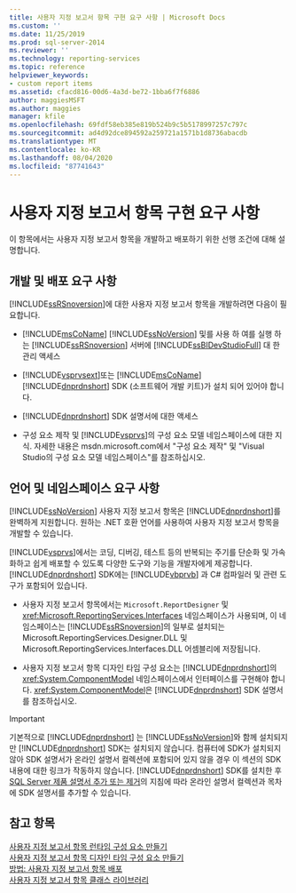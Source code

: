 ```yaml
---
title: 사용자 지정 보고서 항목 구현 요구 사항 | Microsoft Docs
ms.custom: ''
ms.date: 11/25/2019
ms.prod: sql-server-2014
ms.reviewer: ''
ms.technology: reporting-services
ms.topic: reference
helpviewer_keywords:
- custom report items
ms.assetid: cfacd816-00d6-4a3d-be72-1bba6f7f6886
author: maggiesMSFT
ms.author: maggies
manager: kfile
ms.openlocfilehash: 69fdf58eb385e819b524b9c5b5178997257c797c
ms.sourcegitcommit: ad4d92dce894592a259721a1571b1d8736abacdb
ms.translationtype: MT
ms.contentlocale: ko-KR
ms.lasthandoff: 08/04/2020
ms.locfileid: "87741643"
---
```

# <a name="custom-report-item-implementation-requirements"></a>사용자 지정 보고서 항목 구현 요구 사항
  이 항목에서는 사용자 지정 보고서 항목을 개발하고 배포하기 위한 선행 조건에 대해 설명합니다.  
  
## <a name="development-and-deployment-requirements"></a>개발 및 배포 요구 사항  
 [!INCLUDE[ssRSnoversion](../../includes/ssrsnoversion-md.md)]에 대한 사용자 지정 보고서 항목을 개발하려면 다음이 필요합니다.  
  
-   [!INCLUDE[msCoName](../../includes/msconame-md.md)] [!INCLUDE[ssNoVersion](../../includes/ssnoversion-md.md)] 및를 사용 하 여를 실행 하는 [!INCLUDE[ssRSnoversion](../../includes/ssrsnoversion-md.md)] 서버에 [!INCLUDE[ssBIDevStudioFull](../../includes/ssbidevstudiofull-md.md)] 대 한 관리 액세스  
  
-   [!INCLUDE[vsprvsext](../../includes/vsprvsext-md.md)]또는 [!INCLUDE[msCoName](../../includes/msconame-md.md)] [!INCLUDE[dnprdnshort](../../includes/dnprdnshort-md.md)] SDK (소프트웨어 개발 키트)가 설치 되어 있어야 합니다.  
  
-   [!INCLUDE[dnprdnshort](../../includes/dnprdnshort-md.md)] SDK 설명서에 대한 액세스  
  
-   구성 요소 제작 및 [!INCLUDE[vsprvs](../../includes/vsprvs-md.md)]의 구성 요소 모델 네임스페이스에 대한 지식. 자세한 내용은 msdn.microsoft.com에서 "구성 요소 제작" 및 "Visual Studio의 구성 요소 모델 네임스페이스"를 참조하십시오.  
  
## <a name="language-and-namespace-requirements"></a>언어 및 네임스페이스 요구 사항  
 [!INCLUDE[ssNoVersion](../../includes/ssnoversion-md.md)] 사용자 지정 보고서 항목은 [!INCLUDE[dnprdnshort](../../includes/dnprdnshort-md.md)]를 완벽하게 지원합니다. 원하는 .NET 호환 언어를 사용하여 사용자 지정 보고서 항목을 개발할 수 있습니다.  
  
 [!INCLUDE[vsprvs](../../includes/vsprvs-md.md)]에서는 코딩, 디버깅, 테스트 등의 반복되는 주기를 단순화 및 가속화하고 쉽게 배포할 수 있도록 다양한 도구와 기능을 개발자에게 제공합니다. [!INCLUDE[dnprdnshort](../../includes/dnprdnshort-md.md)] SDK에는 [!INCLUDE[vbprvb](../../includes/vbprvb-md.md)] 과 C# 컴파일러 및 관련 도구가 포함되어 있습니다.  
  
-   사용자 지정 보고서 항목에서는 `Microsoft.ReportDesigner` 및 <xref:Microsoft.ReportingServices.Interfaces> 네임스페이스가 사용되며, 이 네임스페이스는 [!INCLUDE[ssRSnoversion](../../includes/ssrsnoversion-md.md)]의 일부로 설치되는 Microsoft.ReportingServices.Designer.DLL 및 Microsoft.ReportingServices.Interfaces.DLL 어셈블리에 저장됩니다.  
  
-   사용자 지정 보고서 항목 디자인 타임 구성 요소는 [!INCLUDE[dnprdnshort](../../includes/dnprdnshort-md.md)]의 <xref:System.ComponentModel> 네임스페이스에서 인터페이스를 구현해야 합니다. <xref:System.ComponentModel>은 [!INCLUDE[dnprdnshort](../../includes/dnprdnshort-md.md)] SDK 설명서를 참조하십시오.  
  
> [!IMPORTANT]  
>  기본적으로 [!INCLUDE[dnprdnshort](../../includes/dnprdnshort-md.md)] 는 [!INCLUDE[ssNoVersion](../../includes/ssnoversion-md.md)]와 함께 설치되지만 [!INCLUDE[dnprdnshort](../../includes/dnprdnshort-md.md)] SDK는 설치되지 않습니다. 컴퓨터에 SDK가 설치되지 않아 SDK 설명서가 온라인 설명서 컬렉션에 포함되어 있지 않을 경우 이 섹션의 SDK 내용에 대한 링크가 작동하지 않습니다. [!INCLUDE[dnprdnshort](../../includes/dnprdnshort-md.md)] SDK를 설치한 후 [SQL Server 제품 설명서 추가 또는 제거](../../index.yml)의 지침에 따라 온라인 설명서 컬렉션과 목차에 SDK 설명서를 추가할 수 있습니다.  
  
## <a name="see-also"></a>참고 항목  
 [사용자 지정 보고서 항목 런타임 구성 요소 만들기](creating-a-custom-report-item-run-time-component.md)   
 [사용자 지정 보고서 항목 디자인 타임 구성 요소 만들기](creating-a-custom-report-item-design-time-component.md)   
 [방법: 사용자 지정 보고서 항목 배포](how-to-deploy-a-custom-report-item.md)   
 [사용자 지정 보고서 항목 클래스 라이브러리](custom-report-item-class-libraries.md)  
  
  
